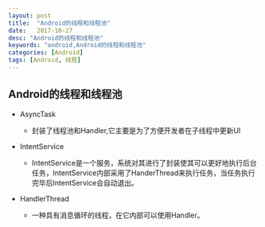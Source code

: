 ```yaml
---
layout: post
title:  "Android的线程和线程池"
date:   2017-10-27
desc: "Android的线程和线程池"
keywords: "android,Android的线程和线程池"
categories: [Android]
tags: [Android, 线程]
---
```


## Android的线程和线程池

* AsyncTask
	
	* 封装了线程池和Handler,它主要是为了方便开发者在子线程中更新UI

* IntentService
	
	* IntentService是一个服务，系统对其进行了封装使其可以更好地执行后台任务，IntentService内部采用了HanderThread来执行任务，当任务执行完毕后IntentService会自动退出。
* HandlerThread

	* 一种具有消息循环的线程，在它内部可以使用Handler。